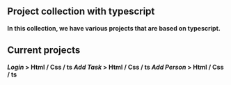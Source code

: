 ## Project collection with typescript

<b> In this collection, we have various projects that are based on typescript. </b>


## Current projects
<b>
  <i>Login</i>
  > Html / Css / ts 
  <i>Add Task</i>
  > Html / Css / ts 
  <i>Add Person</i>
  > Html / Css / ts 
</b>
